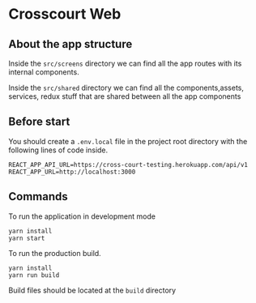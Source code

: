 # Crosscourt Web

## About the app structure

Inside the `src/screens` directory we can find all the app routes with its internal components.

Inside the `src/shared` directory we can find all the components,assets, services, redux stuff that are shared between all the app components

## Before start

You should create a `.env.local` file in the project root directory with the following lines of code inside.

```
REACT_APP_API_URL=https://cross-court-testing.herokuapp.com/api/v1
REACT_APP_URL=http://localhost:3000
```

## Commands

To run the application in development mode

```
yarn install
yarn start
```

To run the production build.

```
yarn install
yarn run build
```

Build files should be located at the `build` directory
